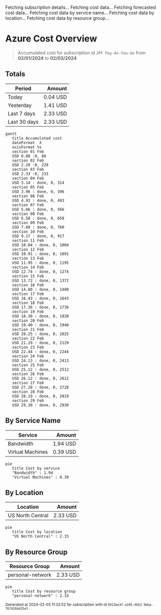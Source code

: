 Fetching subscription details...
Fetching cost data...
Fetching forecasted cost data...
Fetching cost data by service name...
Fetching cost data by location...
Fetching cost data by resource group...
# Azure Cost Overview

> Accumulated cost for subscription id `JPF Pay-As-You-Go` from **02/01/2024** to **02/03/2024**

## Totals

|Period|Amount|
|---|---:|
|Today|0.04 USD|
|Yesterday|1.41 USD|
|Last 7 days|2.33 USD|
|Last 30 days|2.33 USD|

```mermaid
gantt
   title Accumulated cost
   dateFormat  X
   axisFormat %s
   section 01 Feb
   USD 0.88 :0, 88
   section 02 Feb
   USD 2.29 :0, 229
   section 03 Feb
   USD 2.33 :0, 233
   section 04 Feb
   USD 3.14 : done, 0, 314
   section 05 Feb
   USD 3.96 : done, 0, 396
   section 06 Feb
   USD 4.93 : done, 0, 493
   section 07 Feb
   USD 5.66 : done, 0, 566
   section 08 Feb
   USD 6.58 : done, 0, 658
   section 09 Feb
   USD 7.60 : done, 0, 760
   section 10 Feb
   USD 9.17 : done, 0, 917
   section 11 Feb
   USD 10.04 : done, 0, 1004
   section 12 Feb
   USD 10.91 : done, 0, 1091
   section 13 Feb
   USD 11.95 : done, 0, 1195
   section 14 Feb
   USD 12.74 : done, 0, 1274
   section 15 Feb
   USD 13.72 : done, 0, 1372
   section 16 Feb
   USD 14.80 : done, 0, 1480
   section 17 Feb
   USD 16.43 : done, 0, 1643
   section 18 Feb
   USD 17.36 : done, 0, 1736
   section 19 Feb
   USD 18.30 : done, 0, 1830
   section 20 Feb
   USD 19.40 : done, 0, 1940
   section 21 Feb
   USD 20.25 : done, 0, 2025
   section 22 Feb
   USD 21.29 : done, 0, 2129
   section 23 Feb
   USD 22.44 : done, 0, 2244
   section 24 Feb
   USD 24.13 : done, 0, 2413
   section 25 Feb
   USD 25.12 : done, 0, 2512
   section 26 Feb
   USD 26.12 : done, 0, 2612
   section 27 Feb
   USD 27.28 : done, 0, 2728
   section 28 Feb
   USD 28.19 : done, 0, 2819
   section 29 Feb
   USD 29.30 : done, 0, 2930
```

## By Service Name

|Service|Amount|
|---|---:|
|Bandwidth|1.94 USD|
|Virtual Machines|0.39 USD|

```mermaid
pie
   title Cost by service
   "Bandwidth" : 1.94
   "Virtual Machines" : 0.39
```

## By Location

|Location|Amount|
|---|---:|
|US North Central|2.33 USD|

```mermaid
pie
   title Cost by location
   "US North Central" : 2.33
```

## By Resource Group

|Resource Group|Amount|
|---|---:|
|personal-network|2.33 USD|

```mermaid
pie
   title Cost by resource group
   "personal-network" : 2.33
```

<sup>Generated at 2024-02-03 11:32:52 for subscription with id `4913be3f-a345-4652-9bba-767418dd25e3`</sup>
